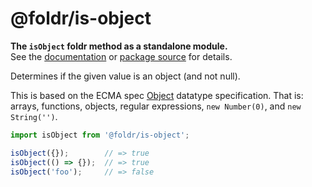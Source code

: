 # @foldr/is-object

**The `isObject` foldr method as a standalone module.**    
See the [documentation](http://foldr.com/0.0.0/is-object) or [package source](https:/github.com/CloudVessel/foldr/blob/master/packages/categories/is-object/src/index.js) for details.

Determines if the given value is an object (and not null).

This is based on the ECMA spec [Object](http://www.ecma-international.org/ecma-262/7.0/#sec-object-type) datatype specification.
That is: arrays, functions, objects, regular expressions, `new Number(0)`, and `new String('')`.

```js
import isObject from '@foldr/is-object';

isObject({});        // => true
isObject(() => {});  // => true
isObject('foo');     // => false
```
